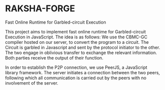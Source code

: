 # RAKSHA-FORGE

Fast Online Runtime for Garbled-circuit Execution

This project aims to implement fast online runtime for Garbled-circuit Execution in JavaScript. The idea is as follows:
We use the CBMC-GC compiler hosted on our server, to convert the program to a circuit. 
The Circuit is garbled in Javascript and sent by the protocol initiator to the other. 
The two engage in oblivious transfer to exchange the relevant information. 
Both parties receive the output of their function. 

In order to establish the P2P connection, we use PeerJS, a JavaScript library framework. The server initiates a connection between the two peers, following which
all communication is carried out by the peers with no involvement of the server. 

